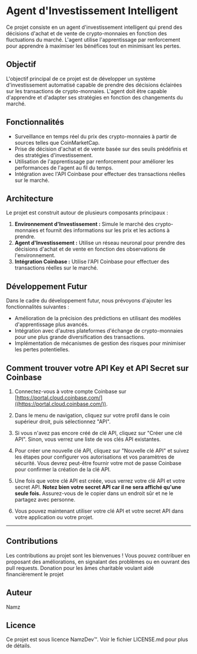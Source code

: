 

# Agent d'Investissement Intelligent

Ce projet consiste en un agent d'investissement intelligent qui prend des décisions d'achat et de vente de crypto-monnaies en fonction des fluctuations du marché. L'agent utilise l'apprentissage par renforcement pour apprendre à maximiser les bénéfices tout en minimisant les pertes.

## Objectif

L'objectif principal de ce projet est de développer un système d'investissement automatisé capable de prendre des décisions éclairées sur les transactions de crypto-monnaies. L'agent doit être capable d'apprendre et d'adapter ses stratégies en fonction des changements du marché.

## Fonctionnalités

- Surveillance en temps réel du prix des crypto-monnaies à partir de sources telles que CoinMarketCap.
- Prise de décision d'achat et de vente basée sur des seuils prédéfinis et des stratégies d'investissement.
- Utilisation de l'apprentissage par renforcement pour améliorer les performances de l'agent au fil du temps.
- Intégration avec l'API Coinbase pour effectuer des transactions réelles sur le marché.

## Architecture

Le projet est construit autour de plusieurs composants principaux :

1. **Environnement d'Investissement :** Simule le marché des crypto-monnaies et fournit des informations sur les prix et les actions à prendre.
2. **Agent d'Investissement :** Utilise un réseau neuronal pour prendre des décisions d'achat et de vente en fonction des observations de l'environnement.
3. **Intégration Coinbase :** Utilise l'API Coinbase pour effectuer des transactions réelles sur le marché.

## Développement Futur

Dans le cadre du développement futur, nous prévoyons d'ajouter les fonctionnalités suivantes :

- Amélioration de la précision des prédictions en utilisant des modèles d'apprentissage plus avancés.
- Intégration avec d'autres plateformes d'échange de crypto-monnaies pour une plus grande diversification des transactions.
- Implémentation de mécanismes de gestion des risques pour minimiser les pertes potentielles.


## Comment trouver votre API Key et API Secret sur Coinbase

1. Connectez-vous à votre compte Coinbase sur [https://portal.cloud.coinbase.com/]((https://portal.cloud.coinbase.com/)).

2. Dans le menu de navigation, cliquez sur votre profil dans le coin supérieur droit, puis sélectionnez "API".

3. Si vous n'avez pas encore créé de clé API, cliquez sur "Créer une clé API". Sinon, vous verrez une liste de vos clés API existantes.

4. Pour créer une nouvelle clé API, cliquez sur "Nouvelle clé API" et suivez les étapes pour configurer vos autorisations et vos paramètres de sécurité. Vous devrez peut-être fournir votre mot de passe Coinbase pour confirmer la création de la clé API.

5. Une fois que votre clé API est créée, vous verrez votre clé API et votre secret API. **Notez bien votre secret API car il ne sera affiché qu'une seule fois.** Assurez-vous de le copier dans un endroit sûr et ne le partagez avec personne.

6. Vous pouvez maintenant utiliser votre clé API et votre secret API dans votre application ou votre projet.

---

## Contributions

Les contributions au projet sont les bienvenues ! Vous pouvez contribuer en proposant des améliorations, en signalant des problèmes ou en ouvrant des pull requests.
Donation pour les âmes charitable voulant aidé financièrement le projet
## Auteur

Namz

## Licence

Ce projet est sous licence NamzDev™. Voir le fichier LICENSE.md pour plus de détails.

